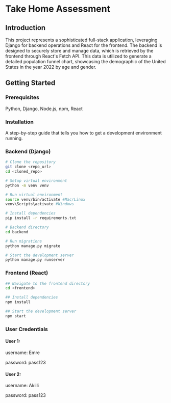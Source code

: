 # Take Home Assessment

## Introduction
This project represents a sophisticated full-stack application, leveraging Django for backend operations and React for the frontend. The backend is designed to securely store and manage data, which is retrieved by the frontend through React's Fetch API. This data is utilized to generate a detailed population funnel chart, showcasing the demographic of the United States in the year 2022 by age and gender.

## Getting Started

### Prerequisites
Python, Django, Node.js, npm, React

### Installation
A step-by-step guide that tells you how to get a development environment running.

### Backend (Django)
```bash
# Clone the repository
git clone <repo_url>
cd <cloned_repo>

# Setup virtual environment
python -m venv venv

# Run virtual environment
source venv/bin/activate #Mac/Linux
venv\Scripts\activate #Windows

# Install dependencies
pip install -r requirements.txt

# Backend directory
cd backend

# Run migrations
python manage.py migrate

# Start the development server
python manage.py runserver
```

### Frontend (React)
```bash
## Navigate to the frontend directory
cd <frontend>

## Install dependencies
npm install

## Start the development server
npm start
```

### User Credentials

#### User 1:

username: Emre

password: pass123

#### User 2:

username: Akilli

password: pass123